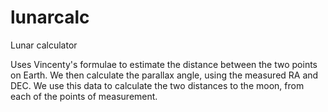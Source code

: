 # lunarcalc
Lunar calculator

Uses Vincenty's formulae to estimate the distance between the two points on Earth. We then calculate the parallax angle, using the measured RA and DEC. We use this data to calculate the two distances to the moon, from each of the points of measurement.
